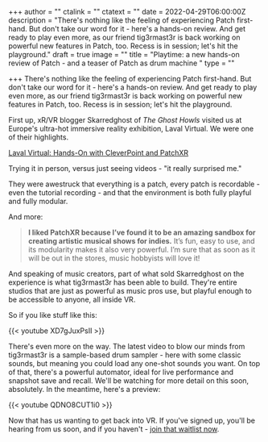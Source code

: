 +++
author = ""
ctalink = ""
ctatext = ""
date = 2022-04-29T06:00:00Z
description = "There's nothing like the feeling of experiencing Patch first-hand. But don't take our word for it - here's a hands-on review. And get ready to play even more, as our friend  tig3rmast3r is back working on powerful new features in Patch, too. Recess is in session; let's hit the playground."
draft = true
image = ""
title = "Playtime: a new hands-on review of Patch - and a teaser of Patch as drum machine "
type = ""

+++
There's nothing like the feeling of experiencing Patch first-hand. But don't take our word for it - here's a hands-on review. And get ready to play even more, as our friend  tig3rmast3r is back working on powerful new features in Patch, too. Recess is in session; let's hit the playground.

First up, xR/VR blogger Skarredghost of _The Ghost Howls_ visited us at Europe's ultra-hot immersive reality exhibition, Laval Virtual. We were one of their highlights.

[Laval Virtual: Hands-On with CleverPoint and PatchXR](https://skarredghost.com/2022/04/27/laval-cleverpoint-patchxr-review/amp/)

Trying it in person, versus just seeing videos - "it really surprised me."

They were awestruck that everything is a patch, every patch is recordable - even the tutorial recording - and that the environment is both fully playful and fully modular.

And more:

> **I liked PatchXR because I’ve found it to be an amazing sandbox for creating artistic musical shows for indies.** It’s fun, easy to use, and its modularity makes it also very powerful. I’m sure that as soon as it will be out in the stores, music hobbyists will love it!

And speaking of music creators, part of what sold Skarredghost on the experience is what tig3rmast3r has been able to build. They're entire studios that are just as powerful as music pros use, but playful enough to be accessible to anyone, all inside VR.

So if you like stuff like this:

{{< youtube XD7gJuxPsII >}}

There's even more on the way. The latest video to blow our minds from tig3rmast3r is a sample-based drum sampler - here with some classic sounds, but meaning you could load any one-shot sounds you want. On top of that, there's a powerful automator, ideal for live performance and snapshot save and recall. We'll be watching for more detail on this soon, absolutely. In the meantime, here's a preview:

{{< youtube QDNO8CUT1i0 >}}

Now that has us wanting to get back into VR. If you've signed up, you'll be hearing from us soon, and if you haven't - [join that waitlist now](https://docs.google.com/forms/d/e/1FAIpQLSclGNupdrQz7q37WGlCtb5jzXghsnByTz56CC-kbPaXIeKOmw/viewform).